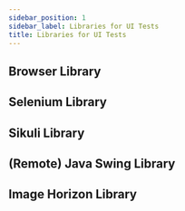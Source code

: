 ```yaml
---
sidebar_position: 1
sidebar_label: Libraries for UI Tests
title: Libraries for UI Tests
---
```


## Browser Library

## Selenium Library

## Sikuli Library

## (Remote) Java Swing Library

## Image Horizon Library